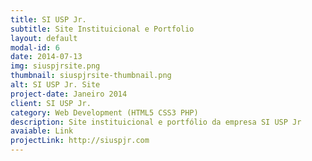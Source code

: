 ```yaml
---
title: SI USP Jr.
subtitle: Site Instituicional e Portfolio
layout: default
modal-id: 6
date: 2014-07-13
img: siuspjrsite.png
thumbnail: siuspjrsite-thumbnail.png
alt: SI USP Jr. Site
project-date: Janeiro 2014
client: SI USP Jr.
category: Web Development (HTML5 CSS3 PHP)
description: Site instituicional e portfólio da empresa SI USP Jr
avaiable: Link
projectLink: http://siuspjr.com
---
```

